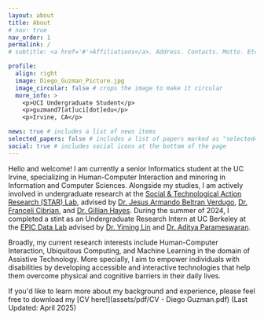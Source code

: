 ```yaml
---
layout: about
title: About
# nav: true
nav_order: 1
permalink: /
# subtitle: <a href='#'>Affiliations</a>. Address. Contacts. Motto. Etc.

profile:
  align: right
  image: Diego_Guzman_Picture.jpg
  image_circular: false # crops the image to make it circular
  more_info: >
    <p>UCI Undergraduate Student</p>
    <p>guzmand7[at]uci[dot]edu</p>
    <p>Irvine, CA</p>

news: true # includes a list of news items
selected_papers: false # includes a list of papers marked as "selected={true}"
social: true # includes social icons at the bottom of the page
---
```


Hello and welcome! I am currently a senior Informatics student at the UC Irvine, specializing in Human-Computer Interaction and minoring in Information and Computer Sciences. Alongside my studies, I am actively involved in undergraduate research at the [Social & Technological Action Research (STAR) Lab](https://www.star-uci.org/), advised by [Dr. Jesus Armando Beltran Verdugo](https://www.linkedin.com/in/abeltran23/), [Dr. Franceli Cibrian](https://sites.google.com/view/franceli-l-cibrian), and [Dr. Gillian Hayes](https://www.gillianhayes.com/). During the summer of 2024, I completed a stint as an Undergraduate Research Intern at UC Berkeley at the [EPIC Data Lab](https://epic.berkeley.edu/) advised by [Dr. Yiming Lin](https://yiminglin18.com/) and [Dr. Aditya Parameswaran](https://people.eecs.berkeley.edu/~adityagp/).  

Broadly, my current research interests include Human-Computer Interaction, Ubiquitous Computing, and
Machine Learning in the domain of Assistive Technology. More specially, I aim to empower individuals with disabilities by developing accessible and interactive technologies that help them overcome physical and cognitive barriers in their daily lives.

If you'd like to learn more about my background and experience, please feel free to download my [CV here!](assets/pdf/CV - Diego Guzman.pdf) (Last Updated: April 2025)

